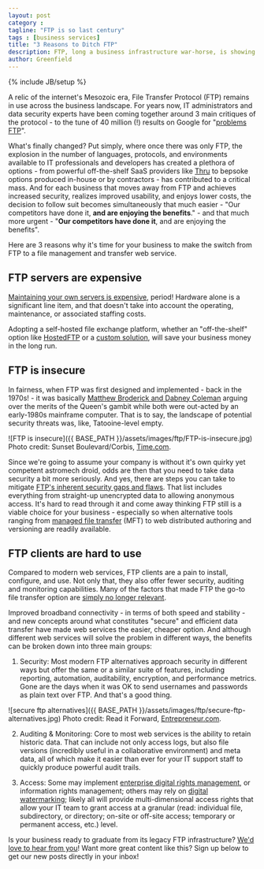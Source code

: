 ```yaml
---
layout: post
category : 
tagline: "FTP is so last century"
tags : [business services]
title: "3 Reasons to Ditch FTP"
description: FTP, long a business infrastructure war-horse, is showing its age.
author: Greenfield
---
```

{% include JB/setup %}

A relic of the internet's Mesozoic era, File Transfer Protocol (FTP) remains in use across the business landscape. For years now, IT administrators and data security experts have been coming together around 3 main critiques of the protocol - to the tune of 40 million (!) results on Google for "[problems FTP](https://www.google.com/webhp?sourceid=chrome-instant&ion=1&espv=2&es_th=1&ie=UTF-8#safe=off&q=problems+ftp)". 

What's finally changed? Put simply, where once there was only FTP, the explosion in the number of languages, protocols, and environments available to IT professionals and developers has created a plethora of options - from powerful off-the-shelf SaaS providers like [Thru](http://www.thruinc.com/) to bepsoke options produced in-house or by contractors - has contributed to a critical mass. And for each business that moves away from FTP and achieves increased security, realizes improved usability, and enjoys lower costs, the decision to follow suit becomes simultaneously that much easier - "Our competitors have done it, **and are enjoying the benefits**." - and that much more urgent - "**Our competitors have done it**, and are enjoying the benefits". 

Here are 3 reasons why it's time for your business to make the switch from FTP to a file management and transfer web service. 

## FTP servers are expensive

[Maintaining your own servers is expensive](http://blog.greenfieldhq.com/2015/08/21/cloud-hosting/), period! Hardware alone is a significant line item, and that doesn't take into account the operating, maintenance, or associated staffing costs. 

Adopting a self-hosted file exchange platform, whether an "off-the-shelf" option like [HostedFTP](https://aws.amazon.com/solutions/case-studies/hostedftp/) or a [custom solution](http://greenfieldhq.com/#contact), will save your business money in the long run. 

## FTP is insecure

In fairness, when FTP was first designed and implemented - back in the 1970s! - it was basically [Matthew Broderick and Dabney Coleman](http://www.imdb.com/title/tt0086567/?ref_=fn_al_tt_1) arguing over the merits of the Queen's gambit while both were out-acted by an early-1980s mainframe computer. That is to say, the landscape of potential security threats was, like, Tatooine-level empty.

![FTP is insecure]({{ BASE_PATH }}/assets/images/ftp/FTP-is-insecure.jpg)
Photo credit: Sunset Boulevard/Corbis, [Time.com](http://time.com/59475/star-wars-episode-seven-morocco-tunisia/).

Since we're going to assume your company is without it's own quirky yet competent astromech droid, odds are then that you need to take data security a bit more seriously. And yes, there are steps you can take to mitigate [FTP's inherent security gaps and flaws](http://www.southrivertech.com/five-ftp-server-security-fails-ftp-issues-and-how-to-avoid-them/). That list includes everything from straight-up unencrypted data to allowing anonymous access. It's hard to read through it and come away thinking FTP still is a viable choice for your business - especially so when alternative tools ranging from [managed file transfer](https://en.wikipedia.org/wiki/Managed_file_transfer) (MFT) to web distributed authoring and versioning are readily available.

## FTP clients are hard to use

Compared to modern web services, FTP clients are a pain to install, configure, and use. Not only that, they also offer fewer security, auditing and monitoring capabilities. Many of the factors that made FTP the go-to file transfer option are [simply no longer relevant](https://mxforum.mendix.com/questions/4892/FTP-vs-Webservices).

Improved broadband connectivity - in terms of both speed and stability - and new concepts around what constitutes "secure" and efficient data transfer have made web services the easier, cheaper option. And although different web services will solve the problem in different ways, the benefits can be broken down into three main groups:

1. Security: Most modern FTP alternatives approach security in different ways but offer the same or a similar suite of features, including reporting, automation, auditability, encryption, and performance metrics. Gone are the days when it was OK to send usernames and passwords as plain text over FTP. And that's a good thing.

![secure ftp alternatives]({{ BASE_PATH }}/assets/images/ftp/secure-ftp-alternatives.jpg)
Photo credit: Read it Forward, [Entrepreneur.com](http://www.entrepreneur.com/article/226516).

2. Auditing & Monitoring: Core to most web services is the ability to retain historic data. That can include not only access logs, but also file versions (incredibly useful in a collaborative environment) and meta data, all of which make it easier than ever for your IT support staff to quickly produce powerful audit trails. 

3. Access: Some may implement [enterprise digital rights management](https://www.gartner.com/doc/3081017/role-enterprise-digital-rights-management), or information rights management; others may rely on [digital watermarking](http://searchsecurity.techtarget.com/answer/The-advantages-of-digital-watermarking-in-enterprise-data-protection); likely all will provide multi-dimensional access rights that allow your IT team to grant access at a granular (read: individual file, subdirectory, or directory; on-site or off-site access; temporary or permanent access, etc.) level. 

Is your business ready to graduate from its legacy FTP infrastructure? [We'd love to hear from you](http://greenfieldhq.com/#contact)! Want more great content like this? Sign up below to get our new posts directly in your inbox!

